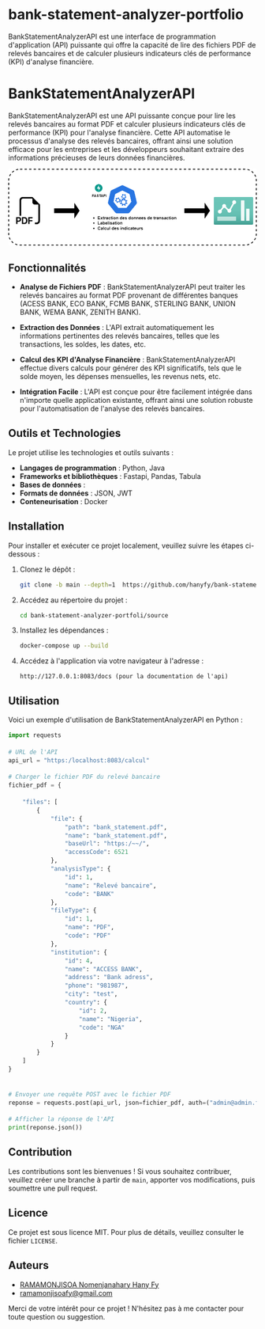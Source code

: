 # bank-statement-analyzer-portfolio
BankStatementAnalyzerAPI est une interface de programmation d'application (API) puissante qui offre la capacité de lire des fichiers PDF de relevés bancaires et de calculer plusieurs indicateurs clés de performance (KPI) d'analyse financière. 

# BankStatementAnalyzerAPI

BankStatementAnalyzerAPI est une API puissante conçue pour lire les relevés bancaires au format PDF et calculer plusieurs indicateurs clés de performance (KPI) pour l'analyse financière. Cette API automatise le processus d'analyse des relevés bancaires, offrant ainsi une solution efficace pour les entreprises et les développeurs souhaitant extraire des informations précieuses de leurs données financières.

![Aperçu du projet](images/flow_score.png)

## Fonctionnalités

- **Analyse de Fichiers PDF** : BankStatementAnalyzerAPI peut traiter les relevés bancaires au format PDF provenant de différentes banques (ACESS BANK, ECO BANK, FCMB BANK, STERLING BANK, UNION BANK, WEMA BANK, ZENITH BANK).
  
- **Extraction des Données** : L'API extrait automatiquement les informations pertinentes des relevés bancaires, telles que les transactions, les soldes, les dates, etc.
  
- **Calcul des KPI d'Analyse Financière** : BankStatementAnalyzerAPI effectue divers calculs pour générer des KPI significatifs, tels que le solde moyen, les dépenses mensuelles, les revenus nets, etc.
  
- **Intégration Facile** : L'API est conçue pour être facilement intégrée dans n'importe quelle application existante, offrant ainsi une solution robuste pour l'automatisation de l'analyse des relevés bancaires.




## Outils et Technologies
Le projet utilise les technologies et outils suivants :
- **Langages de programmation** : Python, Java
- **Frameworks et bibliothèques** : Fastapi, Pandas, Tabula 
- **Bases de données** : 
- **Formats de données** : JSON, JWT
- **Conteneurisation** : Docker


## Installation
Pour installer et exécuter ce projet localement, veuillez suivre les étapes ci-dessous :

1. Clonez le dépôt :
    ```bash
    git clone -b main --depth=1  https://github.com/hanyfy/bank-statement-analyzer-portfolio.git
    ```

2. Accédez au répertoire du projet :
    ```bash
    cd bank-statement-analyzer-portfoli/source
    ```

3. Installez les dépendances :
    ```bash
    docker-compose up --build
    ```

    

4. Accédez à l'application via votre navigateur à l'adresse :
    ```
    http://127.0.0.1:8083/docs (pour la documentation de l'api)
    ```



## Utilisation

Voici un exemple d'utilisation de BankStatementAnalyzerAPI en Python :

```python
import requests

# URL de l'API
api_url = "https:/localhost:8083/calcul"

# Charger le fichier PDF du relevé bancaire
fichier_pdf = {
        
    "files": [
        {
            "file": {
                "path": "bank_statement.pdf",
                "name": "bank_statement.pdf",
                "baseUrl": "https:/~~/",
                "accessCode": 6521
            },
            "analysisType": {
                "id": 1,
                "name": "Relevé bancaire",
                "code": "BANK"
            },
            "fileType": {
                "id": 1,
                "name": "PDF",
                "code": "PDF"
            },
            "institution": {
                "id": 4,
                "name": "ACCESS BANK",
                "address": "Bank adress",
                "phone": "981987",
                "city": "test",
                "country": {
                    "id": 2,
                    "name": "Nigeria",
                    "code": "NGA"
                }
            }
        }
    ]
}


# Envoyer une requête POST avec le fichier PDF
reponse = requests.post(api_url, json=fichier_pdf, auth=("admin@admin.fr", "F$7wB#2nK*9v"))

# Afficher la réponse de l'API
print(reponse.json())
```



## Contribution
Les contributions sont les bienvenues ! Si vous souhaitez contribuer, veuillez créer une branche à partir de `main`, apporter vos modifications, puis soumettre une pull request.

## Licence
Ce projet est sous licence MIT. Pour plus de détails, veuillez consulter le fichier `LICENSE`.

## Auteurs
- [RAMAMONJISOA Nomenjanahary Hany Fy](https://github.com/hanyfy)
- [ramamonjisoafy@gmail.com](https://github.com/hanyfy)

Merci de votre intérêt pour ce projet ! N'hésitez pas à me contacter pour toute question ou suggestion.